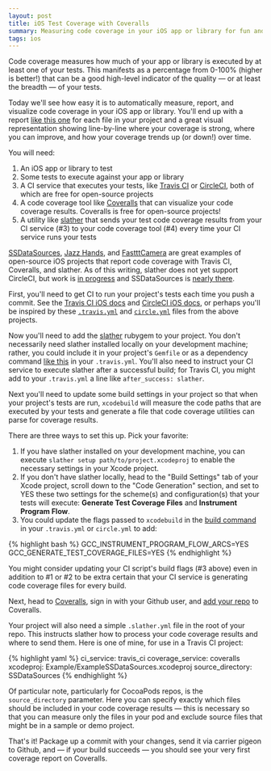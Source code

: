 ```yaml
---
layout: post
title: iOS Test Coverage with Coveralls
summary: Measuring code coverage in your iOS app or library for fun and profit!
tags: ios
---
```


Code coverage measures how much of your app or library is executed by at least one of your tests. This manifests as a percentage from 0-100% (higher is better!) that can be a good high-level indicator of the quality — or at least the breadth — of your tests. 

Today we'll see how easy it is to automatically measure, report, and visualize code coverage in your iOS app or library. You'll end up with a report [like this one](https://coveralls.io/builds/1975865) for each file in your project and a great visual representation showing line-by-line where your coverage is strong, where you can improve, and how your coverage trends up (or down!) over time. 

You will need:

1. An iOS app or library to test
2. Some tests to execute against your app or library
3. A CI service that executes your tests, like [Travis CI](https://travis-ci.org) or [CircleCI](https://circleci.com), both of which are free for open-source projects
4. A code coverage tool like [Coveralls](https://coveralls.io) that can visualize your code coverage results. Coveralls is free for open-source projects!
5. A utility like [slather](https://github.com/venmo/slather) that sends your test code coverage results from your CI service (#3) to your code coverage tool (#4) every time your CI service runs your tests

[SSDataSources](https://github.com/splinesoft/SSDataSources), [Jazz Hands](https://github.com/IFTTT/JazzHands), and [FastttCamera](https://github.com/IFTTT/FastttCamera) are great examples of open-source iOS projects that report code coverage with Travis CI, Coveralls, and slather. As of this writing, slather does not yet support CircleCI, but work is [in progress](https://github.com/venmo/slather/pull/55) and SSDataSources is [nearly there](https://github.com/splinesoft/SSDataSources/pull/49).

First, you'll need to get CI to run your project's tests each time you push a commit. See the [Travis CI iOS docs](http://docs.travis-ci.com/user/languages/objective-c/) and [CircleCI iOS docs](https://circleci.com/docs/ios), or perhaps you'll be inspired by these [`.travis.yml`](https://github.com/IFTTT/JazzHands/blob/master/.travis.yml) and [`circle.yml`](https://github.com/splinesoft/SPLUserActivity/blob/master/circle.yml) files from the above projects. 

Now you'll need to add the [slather](https://github.com/venmo/slather) rubygem to your project. You don't necessarily need slather installed locally on your development machine; rather, you could include it in your project's `Gemfile` or as a dependency command [like this](https://github.com/IFTTT/JazzHands/blob/master/.travis.yml#L3) in your `.travis.yml`. You'll also need to instruct your CI service to execute slather after a successful build; for Travis CI, you might add to your `.travis.yml` a line like `after_success: slather`.

Next you'll need to update some build settings in your project so that when your project's tests are run, `xcodebuild` will measure the code paths that are executed by your tests and generate a file that code coverage utilities can parse for coverage results.

There are three ways to set this up. Pick your favorite:

1. If you have slather installed on your development machine, you can execute `slather setup path/to/project.xcodeproj` to enable the necessary settings in your Xcode project. 
2. If you don't have slather locally, head to the "Build Settings" tab of your Xcode project, scroll down to the "Code Generation" section, and set to YES these two settings for the scheme(s) and configuration(s) that your tests will execute: **Generate Test Coverage Files** and **Instrument Program Flow**.
3. You could update the flags passed to `xcodebuild` in the [build command](https://github.com/IFTTT/JazzHands/blob/master/.travis.yml#L10) in your `.travis.yml` or `circle.yml` to add: 

{% highlight bash %}
GCC_INSTRUMENT_PROGRAM_FLOW_ARCS=YES 
GCC_GENERATE_TEST_COVERAGE_FILES=YES
{% endhighlight %}

You might consider updating your CI script's build flags (#3 above) even in addition to #1 or #2 to be extra certain that your CI service is generating code coverage files for every build.

Next, head to [Coveralls](https://coveralls.io), sign in with your Github user, and [add your repo](https://coveralls.io/repos/new) to Coveralls.

Your project will also need a simple `.slather.yml` file in the root of your repo. This instructs slather how to process your code coverage results and where to send them. Here is one of mine, for use in a Travis CI project:

{% highlight yaml %}
ci_service: travis_ci
coverage_service: coveralls
xcodeproj: Example/ExampleSSDataSources.xcodeproj
source_directory: SSDataSources
{% endhighlight %}

Of particular note, particularly for CocoaPods repos, is the `source_directory` parameter. Here you can specify exactly which files should be included in your code coverage results — this is necessary so that you can measure only the files in your pod and exclude source files that might be in a sample or demo project.

That's it! Package up a commit with your changes, send it via carrier pigeon to Github, and — if your build succeeds — you should see your very first coverage report on Coveralls.

